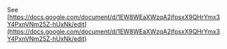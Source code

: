 See [https://docs.google.com/document/d/1EW8WEaXWzqA2jfpsxX9QHrYmx3Y4PxnVNm25Z-hUxNk/edit](https://docs.google.com/document/d/1EW8WEaXWzqA2jfpsxX9QHrYmx3Y4PxnVNm25Z-hUxNk/edit)